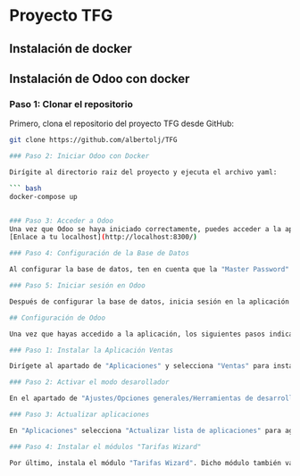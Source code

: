# Proyecto TFG

## Instalación de docker

## Instalación de Odoo con docker

### Paso 1: Clonar el repositorio

Primero, clona el repositorio del proyecto TFG desde GitHub:
``` bash
git clone https://github.com/albertolj/TFG

### Paso 2: Iniciar Odoo con Docker

Dirígite al directorio raiz del proyecto y ejecuta el archivo yaml:

``` bash
docker-compose up


### Paso 3: Acceder a Odoo
Una vez que Odoo se haya iniciado correctamente, puedes acceder a la aplicación en tu navegador con el siguiente enlace:
[Enlace a tu localhost](http://localhost:8300/)

### Paso 4: Configuración de la Base de Datos

Al configurar la base de datos, ten en cuenta que la "Master Password" es "odoo" y el "Database Name" debe empezar por una cadena "15.". Esta configuración es debido al archivo odoo.conf.

### Paso 5: Iniciar sesión en Odoo

Después de configurar la base de datos, inicia sesión en la aplicación utilizando las credenciales que definiste en el paso anterior.

## Configuración de Odoo

Una vez que hayas accedido a la aplicación, los siguientes pasos indican cómo configurar los módulos personalizado que he añadido

### Paso 1: Instalar la Aplicación Ventas

Dirígete al apartado de "Aplicaciones" y selecciona "Ventas" para instalarla.

### Paso 2: Activar el modo desarollador

En el apartado de "Ajustes/Opciones generales/Herramientas de desarrollador", activamos el modo desarrollador. Esto permite realizar configuraciones avanzadas.

### Paso 3: Actualizar aplicaciones

En "Aplicaciones" selecciona "Actualizar lista de aplicaciones" para agregar los módulos personalizados que se encuentran en la carpeta local "extra-addons".

### Paso 4: Instalar el módulos "Tarifas Wizard"

Por último, instala el módulo "Tarifas Wizard". Dicho módulo también va a instalar todos los módulos necesarios para que funcione correctamente. Los módulos que se van a instalar se encuentran especificados en el archivo "__manifest__.py"
